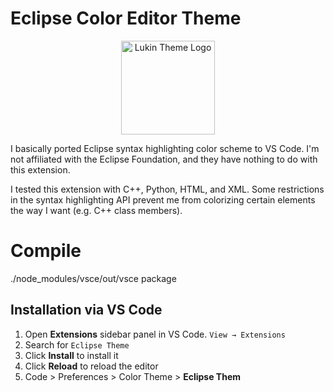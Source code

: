 # Eclipse Color Editor Theme

<p align="center">
  <img src="./images/icon.png" alt="Lukin Theme Logo" width="150">
</p>

I basically ported Eclipse syntax highlighting color scheme to VS Code.
I'm not affiliated with the Eclipse Foundation, and they have nothing to do with this extension.

I tested this extension with C++, Python, HTML, and XML. Some restrictions
in the syntax highlighting API prevent me from colorizing certain elements the way I want (e.g. C++ class members).


# Compile
./node_modules/vsce/out/vsce package



## Installation via VS Code

1. Open **Extensions** sidebar panel in VS Code. `View → Extensions`
2. Search for `Eclipse Theme`
3. Click **Install** to install it
4. Click **Reload** to reload the editor
5. Code > Preferences > Color Theme > **Eclipse Them**
